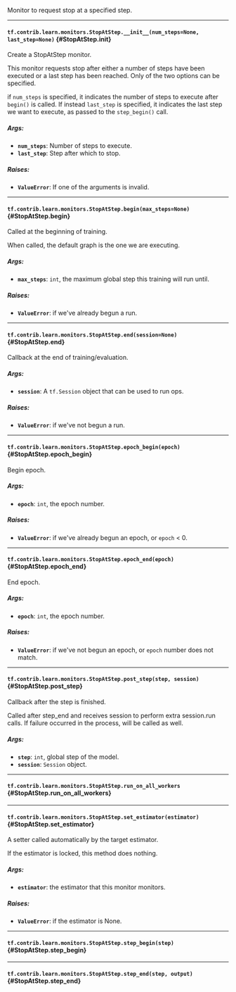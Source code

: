 Monitor to request stop at a specified step.
- - -

#### `tf.contrib.learn.monitors.StopAtStep.__init__(num_steps=None, last_step=None)` {#StopAtStep.__init__}

Create a StopAtStep monitor.

This monitor requests stop after either a number of steps have been
executed or a last step has been reached.  Only of the two options can be
specified.

if `num_steps` is specified, it indicates the number of steps to execute
after `begin()` is called.  If instead `last_step` is specified, it
indicates the last step we want to execute, as passed to the `step_begin()`
call.

##### Args:


*  <b>`num_steps`</b>: Number of steps to execute.
*  <b>`last_step`</b>: Step after which to stop.

##### Raises:


*  <b>`ValueError`</b>: If one of the arguments is invalid.


- - -

#### `tf.contrib.learn.monitors.StopAtStep.begin(max_steps=None)` {#StopAtStep.begin}

Called at the beginning of training.

When called, the default graph is the one we are executing.

##### Args:


*  <b>`max_steps`</b>: `int`, the maximum global step this training will run until.

##### Raises:


*  <b>`ValueError`</b>: if we've already begun a run.


- - -

#### `tf.contrib.learn.monitors.StopAtStep.end(session=None)` {#StopAtStep.end}

Callback at the end of training/evaluation.

##### Args:


*  <b>`session`</b>: A `tf.Session` object that can be used to run ops.

##### Raises:


*  <b>`ValueError`</b>: if we've not begun a run.


- - -

#### `tf.contrib.learn.monitors.StopAtStep.epoch_begin(epoch)` {#StopAtStep.epoch_begin}

Begin epoch.

##### Args:


*  <b>`epoch`</b>: `int`, the epoch number.

##### Raises:


*  <b>`ValueError`</b>: if we've already begun an epoch, or `epoch` < 0.


- - -

#### `tf.contrib.learn.monitors.StopAtStep.epoch_end(epoch)` {#StopAtStep.epoch_end}

End epoch.

##### Args:


*  <b>`epoch`</b>: `int`, the epoch number.

##### Raises:


*  <b>`ValueError`</b>: if we've not begun an epoch, or `epoch` number does not match.


- - -

#### `tf.contrib.learn.monitors.StopAtStep.post_step(step, session)` {#StopAtStep.post_step}

Callback after the step is finished.

Called after step_end and receives session to perform extra session.run
calls. If failure occurred in the process, will be called as well.

##### Args:


*  <b>`step`</b>: `int`, global step of the model.
*  <b>`session`</b>: `Session` object.


- - -

#### `tf.contrib.learn.monitors.StopAtStep.run_on_all_workers` {#StopAtStep.run_on_all_workers}




- - -

#### `tf.contrib.learn.monitors.StopAtStep.set_estimator(estimator)` {#StopAtStep.set_estimator}

A setter called automatically by the target estimator.

If the estimator is locked, this method does nothing.

##### Args:


*  <b>`estimator`</b>: the estimator that this monitor monitors.

##### Raises:


*  <b>`ValueError`</b>: if the estimator is None.


- - -

#### `tf.contrib.learn.monitors.StopAtStep.step_begin(step)` {#StopAtStep.step_begin}




- - -

#### `tf.contrib.learn.monitors.StopAtStep.step_end(step, output)` {#StopAtStep.step_end}




